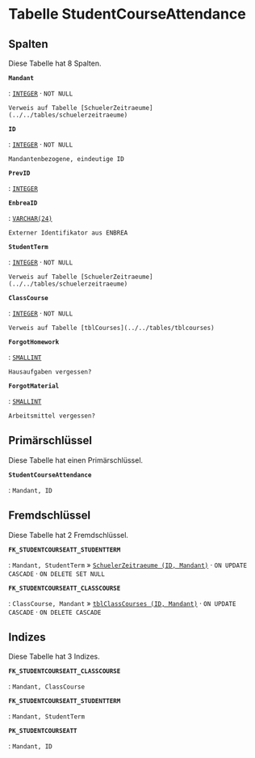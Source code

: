 # Tabelle **StudentCourseAttendance**

## Spalten

Diese Tabelle hat 8 Spalten.

**`Mandant`**

:   [`INTEGER`](https://firebirdsql.org/file/documentation/html/en/refdocs/fblangref40/firebird-40-language-reference.html#fblangref40-datatypes-inttypes) · `NOT NULL`

    Verweis auf Tabelle [SchuelerZeitraeume](../../tables/schuelerzeitraeume)

**`ID`**

:   [`INTEGER`](https://firebirdsql.org/file/documentation/html/en/refdocs/fblangref40/firebird-40-language-reference.html#fblangref40-datatypes-inttypes) · `NOT NULL`

    Mandantenbezogene, eindeutige ID

**`PrevID`**

:   [`INTEGER`](https://firebirdsql.org/file/documentation/html/en/refdocs/fblangref40/firebird-40-language-reference.html#fblangref40-datatypes-inttypes)

**`EnbreaID`**

:   [`VARCHAR(24)`](https://firebirdsql.org/file/documentation/html/en/refdocs/fblangref40/firebird-40-language-reference.html#fblangref40-datatypes-chartypes)

    Externer Identifikator aus ENBREA

**`StudentTerm`**

:   [`INTEGER`](https://firebirdsql.org/file/documentation/html/en/refdocs/fblangref40/firebird-40-language-reference.html#fblangref40-datatypes-inttypes) · `NOT NULL`

    Verweis auf Tabelle [SchuelerZeitraeume](../../tables/schuelerzeitraeume)

**`ClassCourse`**

:   [`INTEGER`](https://firebirdsql.org/file/documentation/html/en/refdocs/fblangref40/firebird-40-language-reference.html#fblangref40-datatypes-inttypes) · `NOT NULL`

    Verweis auf Tabelle [tblCourses](../../tables/tblcourses)

**`ForgotHomework`**

:   [`SMALLINT`](https://firebirdsql.org/file/documentation/html/en/refdocs/fblangref40/firebird-40-language-reference.html#fblangref40-datatypes-inttypes)

    Hausaufgaben vergessen?

**`ForgotMaterial`**

:   [`SMALLINT`](https://firebirdsql.org/file/documentation/html/en/refdocs/fblangref40/firebird-40-language-reference.html#fblangref40-datatypes-inttypes)

    Arbeitsmittel vergessen?

## Primärschlüssel

Diese Tabelle hat einen Primärschlüssel.

**`StudentCourseAttendance`**

:   `Mandant, ID`

## Fremdschlüssel

Diese Tabelle hat 2 Fremdschlüssel.

**`FK_STUDENTCOURSEATT_STUDENTTERM`**

:   `Mandant, StudentTerm` » [`SchuelerZeitraeume (ID, Mandant)`](../../tables/schuelerzeitraeume) · `ON UPDATE CASCADE` · `ON DELETE SET NULL`

**`FK_STUDENTCOURSEATT_CLASSCOURSE`**

:   `ClassCourse, Mandant` » [`tblClassCourses (ID, Mandant)`](../../tables/tblclasscourses) · `ON UPDATE CASCADE` · `ON DELETE CASCADE`

## Indizes

Diese Tabelle hat 3 Indizes.

**`FK_STUDENTCOURSEATT_CLASSCOURSE`**

:   `Mandant, ClassCourse`

**`FK_STUDENTCOURSEATT_STUDENTTERM`**

:   `Mandant, StudentTerm`

**`PK_STUDENTCOURSEATT`**

:   `Mandant, ID`
